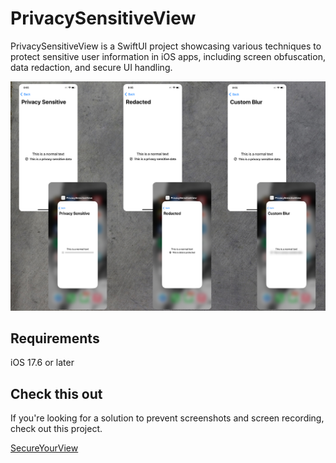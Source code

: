 
# PrivacySensitiveView

PrivacySensitiveView is a SwiftUI project showcasing various techniques to protect sensitive user information in iOS apps, including screen obfuscation, data redaction, and secure UI handling.


![App Screenshot 1](https://github.com/kuttz/DemosAndScreenShots/blob/866a75f12ff5e9c460c33f1da2be234eeb065ac3/PrivacySensitiveView/PrivacySensitiveView%20screenshots.png?raw=true)


## Requirements

 iOS 17.6 or later

## Check this out

If you're looking for a solution to prevent screenshots and screen recording, check out this project.

[SecureYourView](https://github.com/kuttz/SecureYourView)


